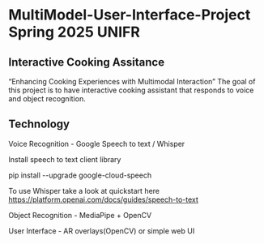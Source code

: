 # MultiModel-User-Interface-Project Spring 2025 UNIFR
##  Interactive Cooking Assitance 
“Enhancing Cooking Experiences with Multimodal Interaction”
The goal of this project is to have interactive cooking assistant that responds to voice and object recognition.
## Technology
Voice Recognition - Google Speech to text / Whisper

Install speech to text client library 

pip install --upgrade google-cloud-speech

To use Whisper take a look at quickstart here https://platform.openai.com/docs/guides/speech-to-text

Object Recognition - MediaPipe + OpenCV

User Interface - AR overlays(OpenCV) or simple web UI
